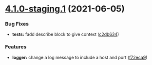 # [4.1.0-staging.1](https://github.com/mariocoski/semantic-release-poc/compare/v4.0.45...v4.1.0-staging.1) (2021-06-05)


### Bug Fixes

* **tests:** fadd describe block to give context ([c2db634](https://github.com/mariocoski/semantic-release-poc/commit/c2db634b7a8fd5bc78dc0cd9602563bf171ee3a7))


### Features

* **logger:** change a log message to include a host and port ([f72eca9](https://github.com/mariocoski/semantic-release-poc/commit/f72eca98e72876b862aaf5d9d786fd3160dc33b3))
